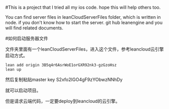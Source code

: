 #This is a project that I tried all my ios code. hope this will help others too.

You can find server files in leanCloudServerFiles folder, which is written in node. if you don't know how to start the server. git hub leanengine and you will find related documents. 

#如何启动服务器文件

文件夹里面有一个leanCloudServerFiles，进入这个文件，参考leancloud云引擎启动方式。

    lean add origin 3B5q4r6AsrWoE1orGXR92nk3-gzGzoHsz
    lean up
然后复制粘贴master key
S2xfo2IGO4gF9zYObwzNNhDy

就可以启动项目。

但是请求云端代码，一定要deploy到leancloud的云引擎。